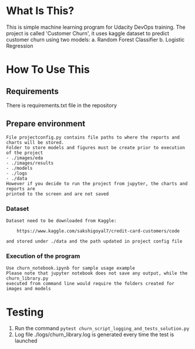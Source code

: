 # What Is This?

This is simple machine learning program for Udacity DevOps training.
The project is called 'Customer Churn', it uses kaggle dataset to predict 
customer churn using two models:
	a. Random Forest Classifier
	b. Logistic Regression


# How To Use This

## Requirements

There is requirements.txt file in the repository

## Prepare environment

	File projectconfig.py contains file paths to where the reports and charts will be stored.
	Folder to store models and figures must be create prior to execution of the project
	- ./images/eda
	- ./images/results
	- ./models
	- ./logs	
	- ./data 
	However if you decide to run the project from jupyter, the charts and reports are 
	printed to the screen and are not saved

### Dataset

	Dataset need to be downloaded from Kaggle:
	
		https://www.kaggle.com/sakshigoyal7/credit-card-customers/code

	and stored under ./data and the path updated in project config file

### Execution of the program

	Use churn_notebook.ipynb for sample usage example
	Please note that jupyter notebook does not save any output, while the churn_library.py
	executed from command line would require the folders created for images and models

# Testing

1. Run the command `pytest churn_script_logging_and_tests_solution.py`
2. Log file ./logs/churn_library.log is generated every time the test is launched
